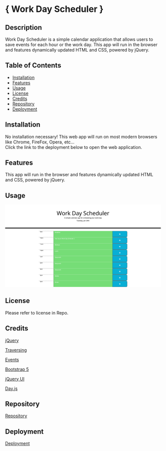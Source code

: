 # { Work Day Scheduler }

## Description

Work Day Scheduler is a simple calendar application that allows users to save events for each hour or the work day. This app will run in the browser and features dynamically updated HTML and CSS, powered by jQuery.

## Table of Contents

- [Installation](#installation)
- [Features](#features)
- [Usage](#usage)
- [License](#license)
- [Credits](#credits)
- [Repository](#repository)
- [Deployment](#deployment)

## Installation

No installation necessary! This web app will run on most modern browsers like Chrome, FireFox, Opera, etc...
<br>
Click the link to the deployment below to open the web application.

## Features

This app will run in the browser and features dynamically updated HTML and CSS, powered by jQuery.

## Usage

![Screenshot](./assets/images/screenshot.png)

## License

Please refer to license in Repo.

## Credits

[jQuery](https://api.jquery.com)
<br>

[Traversing](https://api.jquery.com/category/traversing/)
<br>

[Events](https://api.jquery.com/category/events/)
<br>

[Bootstrap 5](https://getbootstrap.com)
<br>

[jQuery UI](https://jqueryui.com/demos/)
<br>

[Day.js](https://day.js.org)

## Repository

[Repository](https://github.com/davidmichaelmackey/work-day-scheduler)

## Deployment

[Deployment](https://davidmichaelmackey.github.io/work-day-scheduler/)
